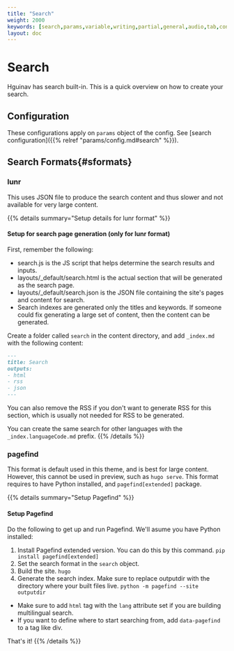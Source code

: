 ```yaml
---
title: "Search"
weight: 2000
keywords: [search,params,variable,writing,partial,general,audio,tab,content,language]
layout: doc
---
```

# Search
Hguinav has search built-in. This is a quick overview on how to create your search.

## Configuration
These configurations apply on `params` object of the config. See [search configuration]({{% relref "params/config.md#search" %}}).

## Search Formats{#sformats}
### lunr
This uses JSON file to produce the search content and thus slower and not available for very large content.

{{% details summary="Setup details for lunr format" %}}
#### Setup for search page generation (only for lunr format)
First, remember the following:
- search.js is the JS script that helps determine the search results and inputs.
- layouts/_default/search.html is the actual section that will be generated as the search page.
- layouts/_default/search.json is the JSON file containing the site's pages and content for search.
- Search indexes are generated only the titles and keywords. If someone could fix generating a large set of content, then the content can be generated.

Create a folder called `search` in the content directory, and add `_index.md` with the following content:
```md
---
title: Search
outputs:
- html
- rss
- json
---
```

You can also remove the RSS if you don't want to generate RSS for this section, which is usually not needed for RSS to be generated.

You can create the same search for other languages with the `_index.languageCode.md` prefix.
{{% /details %}}

### pagefind
This format is default used in this theme, and is best for large content. However, this cannot be used in preview, such as `hugo serve`. This format requires to have Python installed, and `pagefind[extended]` package.

{{% details summary="Setup Pagefind" %}}
#### Setup Pagefind
Do the following to get up and run Pagefind. We'll asume you have Python installed:
1. Install Pagefind extended version. You can do this by this command. `pip install pagefind[extended]`
2. Set the search format in the `search` object.
3. Build the site. `hugo`
4. Generate the search index. Make sure to replace outputdir with the directory where your built files live. `python -m pagefind --site outputdir`
- Make sure to add `html` tag with the `lang` attribute set if you are building multilingual search.
- If you want to define where to start searching from, add `data-pagefind` to a tag like div.

That's it!
{{% /details %}}